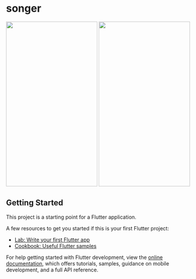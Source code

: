 # songer

<img src="https://github.com/PrinceDobariya89/songer/assets/104968601/93d0df36-a4f5-45bc-869d-90d27457f377" data-canonical-src="https://github.com/PrinceDobariya89/songer/assets/104968601/93d0df36-a4f5-45bc-869d-90d27457f377" width="250" height="450" />


<img src="https://github.com/PrinceDobariya89/songer/assets/104968601/b88b6b27-1e40-40e3-958c-2ab6cb1eb333" data-canonical-src="https://github.com/PrinceDobariya89/songer/assets/104968601/b88b6b27-1e40-40e3-958c-2ab6cb1eb333" width="250" height="450" />


## Getting Started

This project is a starting point for a Flutter application.

A few resources to get you started if this is your first Flutter project:

- [Lab: Write your first Flutter app](https://docs.flutter.dev/get-started/codelab)
- [Cookbook: Useful Flutter samples](https://docs.flutter.dev/cookbook)

For help getting started with Flutter development, view the
[online documentation](https://docs.flutter.dev/), which offers tutorials,
samples, guidance on mobile development, and a full API reference.

